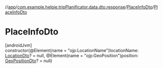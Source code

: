 //[app](../../../index.md)/[com.example.helpie.tripPlanificator.data.dto.response](../index.md)/[PlaceInfoDto](index.md)/[PlaceInfoDto](-place-info-dto.md)

# PlaceInfoDto

[androidJvm]\
constructor(@Element(name = &quot;ojp:LocationName&quot;)locationName: [LocationDto](../-location-dto/index.md)? = null, @Element(name = &quot;ojp:GeoPosition&quot;)position: [GeoPositionDto](../../com.example.helpie.tripPlanificator.data.dto.request.tr/-geo-position-dto/index.md)? = null)
